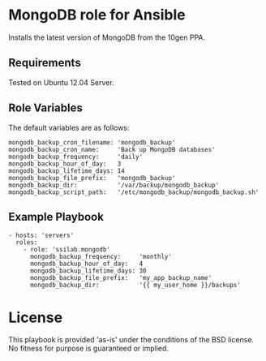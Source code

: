 # MongoDB role for Ansible

Installs the latest version of MongoDB from the 10gen PPA.

## Requirements

Tested on Ubuntu 12.04 Server.

## Role Variables

The default variables are as follows:

    mongodb_backup_cron_filename: 'mongodb_backup'
    mongodb_backup_cron_name:     'Back up MongoDB databases'
    mongodb_backup_frequency:     'daily'
    mongodb_backup_hour_of_day:   3
    mongodb_backup_lifetime_days: 14
    mongodb_backup_file_prefix:   'mongodb_backup'
    mongodb_backup_dir:           '/var/backup/mongodb_backup'
    mongodb_backup_script_path:   '/etc/mongodb_backup/mongodb_backup.sh'

## Example Playbook

    - hosts: 'servers'
      roles:
        - role: 'ssilab.mongodb'
          mongodb_backup_frequency:     'monthly'
          mongodb_backup_hour_of_day:   4
          mongodb_backup_lifetime_days: 30
          mongodb_backup_file_prefix:   'my_app_backup_name'
          mongodb_backup_dir:           '{{ my_user_home }}/backups'

# License

This playbook is provided 'as-is' under the conditions of the BSD license. No fitness for purpose is guaranteed or implied.